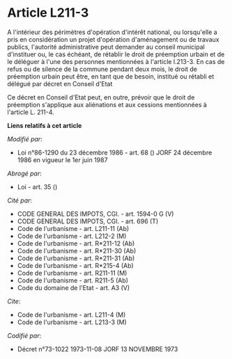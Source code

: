 # Article L211-3

A l'intérieur des périmètres d'opération d'intérêt national, ou lorsqu'elle a pris en considération un projet d'opération
d'aménagement ou de travaux publics, l'autorité administrative peut demander au conseil municipal d'instituer ou, le cas
échéant, de rétablir le droit de préemption urbain et de le déléguer à l'une des personnes mentionnées à l'article l.213-3.
En cas de refus ou de silence de la commune pendant deux mois, le droit de préemption urbain peut être, en tant que de
besoin, institué ou rétabli et délégué par décret en Conseil d'Etat

Ce décret en Conseil d'Etat peut, en outre, prévoir que le droit de préemption s'applique aux aliénations et aux cessions
mentionnées à l'article L. 211-4.

**Liens relatifs à cet article**

_Modifié par_:

  - Loi n°86-1290 du 23 décembre 1986 - art. 68 () JORF 24 décembre 1986    en vigueur le 1er juin 1987

_Abrogé par_:

  - Loi - art. 35 ()

_Cité par_:

  - CODE GENERAL DES IMPOTS, CGI. - art. 1594-0 G (V)
  - CODE GENERAL DES IMPOTS, CGI. - art. 696 (T)
  - Code de l'urbanisme - art. L211-11 (Ab)
  - Code de l'urbanisme - art. L212-2 (M)
  - Code de l'urbanisme - art. R*211-12 (Ab)
  - Code de l'urbanisme - art. R*211-30 (Ab)
  - Code de l'urbanisme - art. R*211-31 (Ab)
  - Code de l'urbanisme - art. R*215-4 (Ab)
  - Code de l'urbanisme - art. R211-11 (M)
  - Code de l'urbanisme - art. R211-5 (Ab)
  - Code du domaine de l'Etat - art. A3 (V)

_Cite_:

  - Code de l'urbanisme - art. L211-4 (M)
  - Code de l'urbanisme - art. L213-3 (M)

_Codifié par_:

  - Décret n°73-1022 1973-11-08 JORF 13 NOVEMBRE 1973
